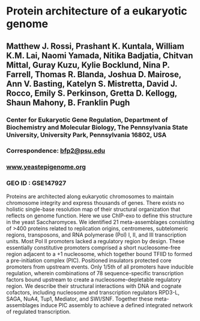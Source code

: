 # Protein architecture of a eukaryotic genome

## Matthew J. Rossi, Prashant K. Kuntala, William K.M. Lai, Naomi Yamada, Nitika Badjatia, Chitvan Mittal, Guray Kuzu, Kylie Bocklund, Nina P. Farrell, Thomas R. Blanda, Joshua D. Mairose, Ann V. Basting, Katelyn S. Mistretta, David J. Rocco, Emily S. Perkinson, Gretta D. Kellogg, Shaun Mahony, B. Franklin Pugh

### Center for Eukaryotic Gene Regulation, Department of Biochemistry and Molecular Biology, The Pennsylvania State University, University Park, Pennsylvania 16802, USA

### Correspondence: bfp2@psu.edu

### www.yeastepigenome.org
### GEO ID : GSE147927

Proteins are architected along eukaryotic chromosomes to maintain chromosome integrity and express thousands of genes. There exists no holistic single-base resolution map of their structural organization that reflects on genome function. Here we use ChIP-exo to define this structure in the yeast Saccharomyces. We identified 21 meta-assemblages consisting of >400 proteins related to replication origins, centromeres, subtelomeric regions, transposons, and RNA polymerase (Pol) I, II, and III transcription units.  Most Pol II promoters lacked a regulatory region by design. These essentially constitutive promoters comprised a short nucleosome-free region adjacent to a +1 nucleosome, which together bound TFIID to formed a pre-initiation complex (PIC). Positioned insulators protected core promoters from upstream events. Only 1/5th of all promoters have inducible regulation, wherein combinations of 78 sequence-specific transcription factors bound upstream to create a nucleosome-depletable regulatory region. We describe their structural interactions with DNA and cognate cofactors, including nucleosome and transcription regulators RPD3-L, SAGA, NuA4, Tup1, Mediator, and SWI/SNF. Together these meta-assemblages induce PIC assembly to achieve a defined integrated network of regulated transcription. 
